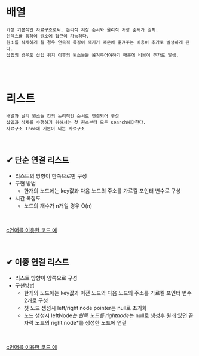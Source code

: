 
# 배열
```
가장 기본적인 자료구조로써, 논리적 저장 순서와 물리적 저장 순서가 일치.
인덱스를 통하여 원소에 접근이 가능하다.
원소를 삭제하게 될 경우 연속적 특징이 깨지기 때문에 옮겨주는 비용이 추가로 발생하게 된다.
삽입의 경우도 삽입 위치 이후의 원소들을 옮겨주어야하기 때문에 비용이 추가로 발생.
```
<br><Br>


# 리스트
```
배열과 달리 원소들 간의 논리적인 순서로 연결되어 구성
삽입과 삭제를 수행하기 위해서는 첫 원소부터 모두 search해야한다.
자료구조 Tree에 기본이 되는 자료구조
```

<br>

## ✔ 단순 연결 리스트

- 리스트의 방향이 한쪽으로만 구성
- 구현 방법 
  - 한개의 노드에는 key값과 다음 노드의 주소를 가르킬 포인터 변수로 구성
- 시간 복잡도 
  - 노드의 개수가 n개일 경우 O(n)

<br>

[c언어를 이용한 코드 예](/dataStructure/Array_List/LinkedList.c)

<br>

## ✔ 이중 연결 리스트

- 리스트 방향이 양쪽으로 구성
- 구현방법
  - 한개의 노드에는 key값과 이전 노드와 다음 노드의 주소를 가르킬 포인터 변수 2개로 구성
  - 첫 노드 생성시 left/right node pointer는 null로 초기화
  - 노드 생성시 leftNode*는 왼쪽 노드를 rightnode*는 null로 생성후 원래 있던 끝 자락 노드의 right node*를 생성한 노드에 연결

<br>

[c언어를 이용한 코드 예](/dataStructure/Array_List/doubleLinkedList.c)